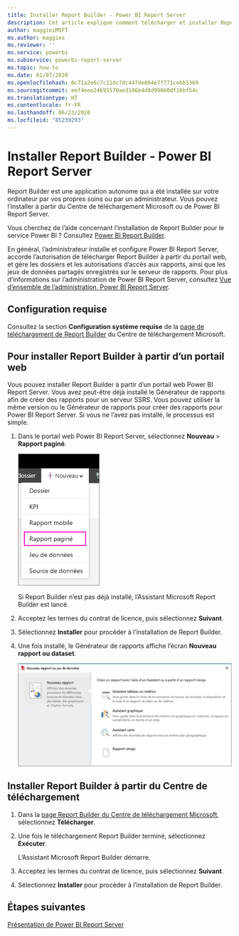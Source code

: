 ```yaml
---
title: Installer Report Builder - Power BI Report Server
description: Cet article explique comment télécharger et installer Report Builder pour Power BI Report Server.
author: maggiesMSFT
ms.author: maggies
ms.reviewer: ''
ms.service: powerbi
ms.subservice: powerbi-report-server
ms.topic: how-to
ms.date: 01/07/2020
ms.openlocfilehash: 0c71a2e6c7c21dc7dc447de804e7f771cebb5369
ms.sourcegitcommit: eef4eee24695570ae3186b4d8d99660df16bf54c
ms.translationtype: HT
ms.contentlocale: fr-FR
ms.lasthandoff: 06/23/2020
ms.locfileid: "85239293"
---
```

# <a name="install-report-builder---power-bi-report-server"></a>Installer Report Builder - Power BI Report Server

Report Builder est une application autonome qui a été installée sur votre ordinateur par vos propres soins ou par un administrateur. Vous pouvez l’installer à partir du Centre de téléchargement Microsoft ou de Power BI Report Server.  

Vous cherchez de l’aide concernant l’installation de Report Builder pour le service Power BI ? Consultez [Power BI Report Builder](../paginated-reports/report-builder-power-bi.md).
  
En général, l’administrateur installe et configure Power BI Report Server, accorde l’autorisation de télécharger Report Builder à partir du portail web, et gère les dossiers et les autorisations d’accès aux rapports, ainsi que les jeux de données partagés enregistrés sur le serveur de rapports. Pour plus d’informations sur l’administration de Power BI Report Server, consultez [Vue d’ensemble de l’administration, Power BI Report Server](admin-handbook-overview.md).  
  
## <a name="system-requirements"></a>Configuration requise
  
 Consultez la section **Configuration système requise** de la [page de téléchargement de Report Builder](https://go.microsoft.com/fwlink/?LinkID=734968) du Centre de téléchargement Microsoft.
 
## <a name="install-report-builder-from-a-web-portal"></a>Pour installer Report Builder à partir d’un portail web
  
Vous pouvez installer Report Builder à partir d’un portail web Power BI Report Server. Vous avez peut-être déjà installé le Générateur de rapports afin de créer des rapports pour un serveur SSRS. Vous pouvez utiliser la même version ou le Générateur de rapports pour créer des rapports pour Power BI Report Server. Si vous ne l’avez pas installé, le processus est simple.

1. Dans le portail web Power BI Report Server, sélectionnez **Nouveau** > **Rapport paginé**.
   
    ![Menu Nouveau - Rapport paginé](media/quickstart-create-paginated-report/reportserver-new-paginated-report-menu.png)
   
    Si Report Builder n’est pas déjà installé, l’Assistant Microsoft Report Builder est lancé.  
  
3.  Acceptez les termes du contrat de licence, puis sélectionnez **Suivant**.  
 
5.  Sélectionnez **Installer** pour procéder à l’installation de Report Builder.  

2. Une fois installé, le Générateur de rapports affiche l’écran **Nouveau rapport ou dataset**.
   
    ![Écran Nouveau rapport ou dataset](media/quickstart-create-paginated-report/reportserver-paginated-new-report-screen.png)
 

##  <a name="install-report-builder-from-the-download-center"></a><a name="download"></a> Installer Report Builder à partir du Centre de téléchargement  
  
1.  Dans la [page Report Builder du Centre de téléchargement Microsoft](https://go.microsoft.com/fwlink/?LinkID=734968), sélectionnez **Télécharger**.  
  
2.  Une fois le téléchargement Report Builder terminé, sélectionnez **Exécuter**.  
  
     L’Assistant Microsoft Report Builder démarre.  
  
3.  Acceptez les termes du contrat de licence, puis sélectionnez **Suivant**.  
 
5.  Sélectionnez **Installer** pour procéder à l’installation de Report Builder.  
 

## <a name="next-steps"></a>Étapes suivantes

[Présentation de Power BI Report Server](get-started.md)
